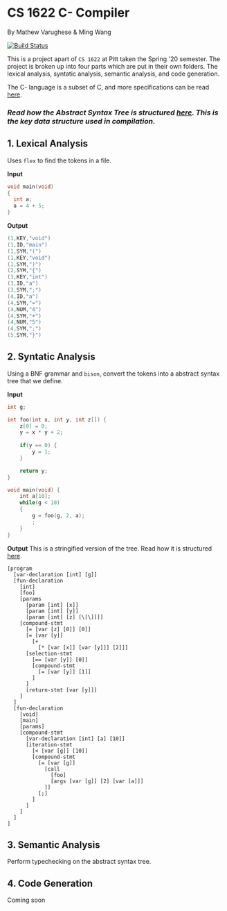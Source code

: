 # CS 1622 C- Compiler
By Mathew Varughese & Ming Wang

[![Build Status](https://travis-ci.com/varughese/CS1622.svg?token=ycDVMyxyCzpQECLefYzY&branch=master)](https://travis-ci.com/varughese/CS1622)

This is a project apart of `CS 1622` at Pitt taken the Spring '20 semester. The project is broken up into four parts which are put in their own folders. The lexical analysis, syntatic analysis, semantic analysis, and code generation.

The C- language is a subset of C, and more specifications can be read [here](https://github.com/varughese/CS1622/blob/master/docs/CMinus_Lang_Specification.md).

### *Read how the Abstract Syntax Tree is structured [here](https://github.com/varughese/CS1622/blob/master/docs/how_ast_structred.md). This is the key data structure used in compilation.*

## 1. Lexical Analysis
Uses `flex` to find the tokens in a file.

**Input**
```c
void main(void)
{
  int a;
  a = 4 + 5;
}
```

**Output**
```c
(1,KEY,"void")
(1,ID,"main")
(1,SYM,"(")
(1,KEY,"void")
(1,SYM,")")
(2,SYM,"{")
(3,KEY,"int")
(3,ID,"a")
(3,SYM,";")
(4,ID,"a")
(4,SYM,"=")
(4,NUM,"4")
(4,SYM,"+")
(4,NUM,"5")
(4,SYM,";")
(5,SYM,"}")
```

## 2. Syntatic Analysis
Using a BNF grammar and `bison`, convert the tokens into a abstract syntax tree that we define.

**Input**
```c
int g;

int foo(int x, int y, int z[]) {
    z[0] = 0;
    y = x * y + 2;
    
    if(y == 0) {
        y = 1;
    }

    return y;
}

void main(void) {
    int a[10];
    while(g < 10)
    {
        g = foo(g, 2, a);
        ;
    }
}
```

**Output**
This is a stringified version of the tree. Read how it is structured [here](https://github.com/varughese/CS1622/blob/master/docs/how_ast_structred.md).
```
[program 
  [var-declaration [int] [g]]
  [fun-declaration 
    [int]
    [foo]
    [params 
      [param [int] [x]] 
      [param [int] [y]] 
      [param [int] [z] [\[\]]]]
    [compound-stmt 
      [= [var [z] [0]] [0]]
      [= [var [y]] 
        [+ 
          [* [var [x]] [var [y]]] [2]]]
      [selection-stmt 
        [== [var [y]] [0]]
        [compound-stmt 
          [= [var [y]] [1]]
        ]
      ]
      [return-stmt [var [y]]]
    ]
  ]
  [fun-declaration 
    [void]
    [main]
    [params]
    [compound-stmt 
      [var-declaration [int] [a] [10]]
      [iteration-stmt 
        [< [var [g]] [10]]
        [compound-stmt 
          [= [var [g]] 
            [call
              [foo]
              [args [var [g]] [2] [var [a]]]
            ]]
          [;]
        ]
      ]
    ]
  ]
]
```

## 3. Semantic Analysis
Perform typechecking on the abstract syntax tree.

## 4. Code Generation
Coming soon

